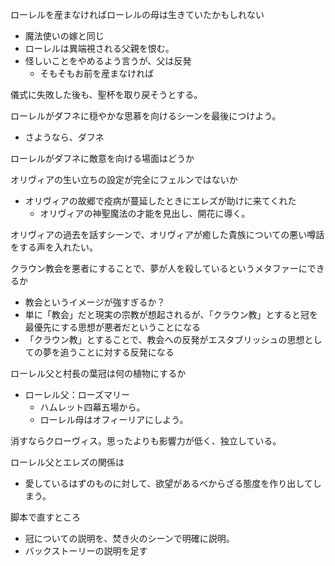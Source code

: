 ローレルを産まなければローレルの母は生きていたかもしれない
- 魔法使いの嫁と同じ
- ローレルは異端視される父親を恨む。
- 怪しいことをやめるよう言うが、父は反発
	- そもそもお前を産まなければ

儀式に失敗した後も、聖杯を取り戻そうとする。

ローレルがダフネに穏やかな思慕を向けるシーンを最後につけよう。
- さようなら、ダフネ

ローレルがダフネに敵意を向ける場面はどうか

オリヴィアの生い立ちの設定が完全にフェルンではないか
- オリヴィアの故郷で疫病が蔓延したときにエレズが助けに来てくれた
	- オリヴィアの神聖魔法の才能を見出し、開花に導く。

オリヴィアの過去を話すシーンで、オリヴィアが癒した貴族についての悪い噂話をする声を入れたい。

クラウン教会を悪者にすることで、夢が人を殺しているというメタファーにできるか
- 教会というイメージが強すぎるか？
- 単に「教会」だと現実の宗教が想起されるが、「クラウン教」とすると冠を最優先にする思想が悪者だということになる
- 「クラウン教」とすることで、教会への反発がエスタブリッシュの思想としての夢を追うことに対する反発になる

ローレル父と村長の葉冠は何の植物にするか
- ローレル父：ローズマリー
	- ハムレット四幕五場から。
	- ローレル母はオフィーリアにしよう。

消すならクローヴィス。思ったよりも影響力が低く、独立している。

ローレル父とエレズの関係は
- 愛しているはずのものに対して、欲望があるべからざる態度を作り出してしまう。

脚本で直すところ
- 冠についての説明を、焚き火のシーンで明確に説明。
- バックストーリーの説明を足す